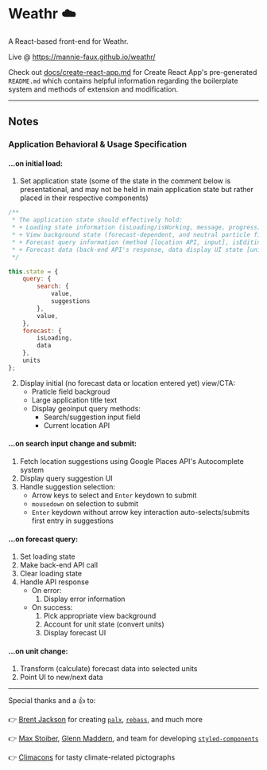 # Weathr :cloud:
A React-based front-end for Weathr.

Live @ https://mannie-faux.github.io/weathr/

Check out [docs/create-react-app.md](docs/create-react-app.md) for Create React App's pre-generated `README.md` which contains helpful information regarding the boilerplate system and methods of extension and modification.

---

## Notes

### Application Behavioral & Usage Specification
#### ...on initial load:
1. Set application state (some of the state in the comment below is presentational, and may not be held in main application state but rather placed in their respective components)
```js
/**
 * The application state should effectively hold:
 * + Loading state information (isLoading/isWorking, message, progress)
 * + View background state (forecast-dependent, and neutral particle field if no forecast is loaded)
 * + Forecast query information (method [location API, input], isEditing [for suggestions, UI changes, etc.])
 * + Forecast data (back-end API's response, data display UI state [units, currently displayed view, etc.])
 */

this.state = {
    query: {
        search: {
            value,
            suggestions
        },
        value,
    },
    forecast: {
        isLoading,
        data
    },
    units
};
```
2. Display initial (no forecast data or location entered yet) view/CTA:
    - Praticle field backgroud
    - Large application title text
    - Display geoinput query methods:
        + Search/suggestion input field
        + Current location API

#### ...on search input change and submit:
1. Fetch location suggestions using Google Places API's Autocomplete system
2. Display query suggestion UI
3. Handle suggestion selection:
    - Arrow keys to select and `Enter` keydown to submit
    - `mousedown` on selection to submit
    - `Enter` keydown without arrow key interaction auto-selects/submits first entry in suggestions

#### ...on forecast query:
1. Set loading state
2. Make back-end API call
3. Clear loading state
4. Handle API response
    - On error:
        1. Display error information
    - On success:
        1. Pick appropriate view background
        2. Account for unit state (convert units)
        3. Display forecast UI

#### ...on unit change:
1. Transform (calculate) forecast data into selected units
2. Point UI to new/next data

---

Special thanks and a :thumbsup: to:

:point_right: [Brent Jackson](http://jxnblk.com/) for creating [`palx`](https://palx.jxnblk.com), [`rebass`](http://jxnblk.com/rebass/), and much more

:point_right: [Max Stoiber](https://mxstbr.blog/), [Glenn Maddern](https://github.com/geelen), and team for developing [`styled-components`](https://www.styled-components.com/)

:point_right: [Climacons](http://adamwhitcroft.com/climacons/) for tasty climate-related pictographs
